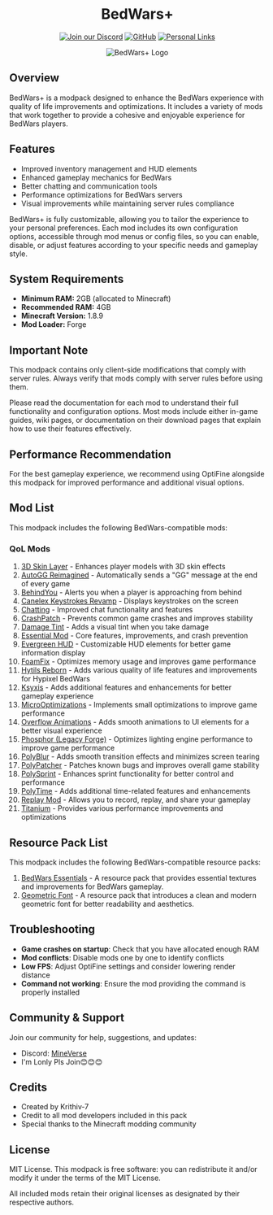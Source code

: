 <div align="center">

# BedWars+
[![Join our Discord](https://img.shields.io/badge/Join%20our-Discord-7289DA?style=for-the-badge&logo=discord&logoColor=white)](https://discord.gg/uuSYkzahBj)
[![GitHub](https://img.shields.io/badge/GitHub-Repository-181717?style=for-the-badge&logo=github&logoColor=white)](https://github.com/Krithiv-7/BedWarsPlus)
[![Personal Links](https://img.shields.io/badge/Personal-Links-39E09B?style=for-the-badge&logo=linktree&logoColor=white)](https://links.krithiv.work)

![BedWars+ Logo](https://cdn.modrinth.com/data/cached_images/81cdd1624a8db2fc829c357522d52e524a2f44f7_0.webp)
</div>

## Overview
BedWars+ is a modpack designed to enhance the BedWars experience with quality of life improvements and optimizations. It includes a variety of mods that work together to provide a cohesive and enjoyable experience for BedWars players.

## Features
- Improved inventory management and HUD elements
- Enhanced gameplay mechanics for BedWars
- Better chatting and communication tools
- Performance optimizations for BedWars servers
- Visual improvements while maintaining server rules compliance

BedWars+ is fully customizable, allowing you to tailor the experience to your personal preferences. Each mod includes its own configuration options, accessible through mod menus or config files, so you can enable, disable, or adjust features according to your specific needs and gameplay style.

## System Requirements
- **Minimum RAM:** 2GB (allocated to Minecraft)
- **Recommended RAM:** 4GB
- **Minecraft Version:** 1.8.9
- **Mod Loader:** Forge

## Important Note
This modpack contains only client-side modifications that comply with server rules. Always verify that mods comply with server rules before using them.

Please read the documentation for each mod to understand their full functionality and configuration options. Most mods include either in-game guides, wiki pages, or documentation on their download pages that explain how to use their features effectively.

## Performance Recommendation
For the best gameplay experience, we recommend using OptiFine alongside this modpack for improved performance and additional visual options.

## Mod List
This modpack includes the following BedWars-compatible mods:

### QoL Mods
1. [3D Skin Layer](https://modrinth.com/mod/3dskinlayers) - Enhances player models with 3D skin effects
2. [AutoGG Reimagined](https://modrinth.com/mod/autogg-reimagined) - Automatically sends a "GG" message at the end of every game
3. [BehindYou](https://modrinth.com/mod/behindyou) - Alerts you when a player is approaching from behind
4. [Canelex Keystrokes Revamp](https://modrinth.com/mod/keystrokes) - Displays keystrokes on the screen
5. [Chatting](https://modrinth.com/mod/chatting) - Improved chat functionality and features
6. [CrashPatch](https://modrinth.com/mod/crashpatch) - Prevents common game crashes and improves stability
7. [Damage Tint](https://modrinth.com/mod/damagetint) - Adds a visual tint when you take damage
8. [Essential Mod](https://essential.gg/) - Core features, improvements, and crash prevention
9. [Evergreen HUD](https://modrinth.com/mod/evergreenhud) - Customizable HUD elements for better game information display
10. [FoamFix](https://modrinth.com/mod/foamfix) - Optimizes memory usage and improves game performance
11. [Hytils Reborn](https://modrinth.com/mod/hytils) - Adds various quality of life features and improvements for Hypixel BedWars
12. [Ksyxis](https://modrinth.com/mod/ksyxis) - Adds additional features and enhancements for better gameplay experience
13. [MicroOptimizations](https://modrinth.com/mod/microoptimizations) - Implements small optimizations to improve game performance
14. [Overflow Animations](https://modrinth.com/mod/animations) - Adds smooth animations to UI elements for a better visual experience
15. [Phosphor (Legacy Forge)](https://modrinth.com/mod/phosphorlegacyforge) - Optimizes lighting engine performance to improve game performance
16. [PolyBlur](https://modrinth.com/mod/polyblur) - Adds smooth transition effects and minimizes screen tearing
17. [PolyPatcher](https://modrinth.com/mod/polypatcher) - Patches known bugs and improves overall game stability
18. [PolySprint](https://modrinth.com/mod/polysprint) - Enhances sprint functionality for better control and performance
19. [PolyTime](https://modrinth.com/mod/polytime) - Adds additional time-related features and enhancements
20. [Replay Mod](https://modrinth.com/mod/replaymod) - Allows you to record, replay, and share your gameplay
21. [Titanium](https://modrinth.com/mod/titaniumod) - Provides various performance improvements and optimizations

## Resource Pack List
This modpack includes the following BedWars-compatible resource packs:

1. [BedWars Essentials](https://modrinth.com/resourcepack/bedwars-essentials) - A resource pack that provides essential textures and improvements for BedWars gameplay.
2. [Geometric Font](https://modrinth.com/resourcepack/geometric-font) - A resource pack that introduces a clean and modern geometric font for better readability and aesthetics.

## Troubleshooting
- **Game crashes on startup**: Check that you have allocated enough RAM
- **Mod conflicts**: Disable mods one by one to identify conflicts
- **Low FPS**: Adjust OptiFine settings and consider lowering render distance
- **Command not working**: Ensure the mod providing the command is properly installed

## Community & Support
Join our community for help, suggestions, and updates:
- Discord: [MineVerse](https://discord.gg/uuSYkzahBj)
- I'm Lonly Pls Join😊😊😊

## Credits
- Created by Krithiv-7
- Credit to all mod developers included in this pack
- Special thanks to the Minecraft modding community

## License
MIT License. This modpack is free software: you can redistribute it and/or modify it under the terms of the MIT License.

All included mods retain their original licenses as designated by their respective authors.
